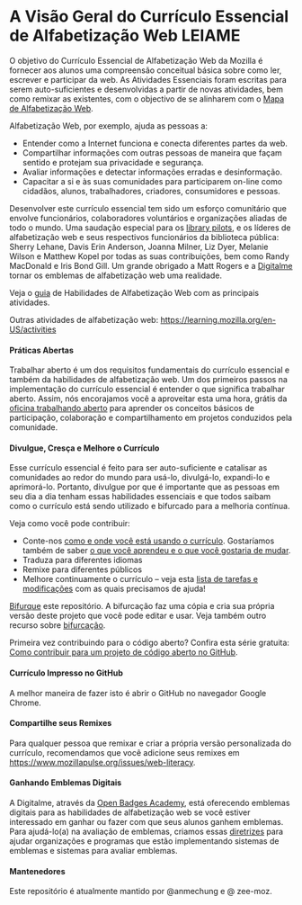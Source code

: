 # A Visão Geral do Currículo Essencial de Alfabetização Web LEIAME

O objetivo do Currículo Essencial de Alfabetização Web da Mozilla é fornecer aos alunos uma compreensão conceitual básica sobre como ler, escrever e participar da web. As Atividades Essenciais foram escritas para serem auto-suficientes e desenvolvidas a partir de novas atividades, bem como remixar as existentes, com o objectivo de se alinharem com o [Mapa de Alfabetização Web](https://learning.mozilla.org/en-US/web-literacy).

Alfabetização Web, por exemplo, ajuda as pessoas a:
* Entender como a Internet funciona e conecta diferentes partes da web.
* Compartilhar informações com outras pessoas de maneira que façam sentido e protejam sua privacidade e segurança.
* Avaliar informações e detectar informações erradas e desinformação.
* Capacitar a si e às suas comunidades para participarem on-line como cidadãos, alunos, trabalhadores, criadores, consumidores e pessoas.

Desenvolver este currículo essencial tem sido um esforço comunitário que envolve funcionários, colaboradores voluntários e organizações aliadas de todo o mundo. Uma saudação especial para os [library pilots](https://learning.mozilla.org/blog/mozilla-imls-web-literacy-for-library-staff-pilots-kick-off-meeting), e os líderes de alfabetização web e seus respectivos funcionários da biblioteca pública: Sherry Lehane, Davis Erin Anderson, Joanna Milner, Liz Dyer, Melanie Wilson e Matthew Kopel por todas as suas contribuições, bem como Randy MacDonald e Iris Bond Gill. Um grande obrigado a Matt Rogers e a [Digitalme](https://digitalme.co.uk/) tornar os emblemas de alfabetização web uma realidade.

Veja o [guia](https://docs.google.com/document/d/1MKxmLQMSyhDRCFwKcrGHZiHmPUGoFLmD5HFtHWBK7Yg/edit#) de Habilidades de Alfabetização Web com as principais atividades. 

Outras atividades de alfabetização web: https://learning.mozilla.org/en-US/activities

#### Práticas Abertas
Trabalhar aberto é um dos requisitos fundamentais do currículo essencial e também da habilidades de alfabetização web. Um dos primeiros passos na implementação do currículo essencial é entender o que significa trabalhar aberto. Assim, nós encorajamos você a aproveitar esta uma hora, grátis da [oficina trabalhando aberto](https://mozilla.teachable.com/p/open-leadership-101) para aprender os conceitos básicos de participação, colaboração e compartilhamento em projetos conduzidos pela comunidade. 

#### Divulgue, Cresça e Melhore o Currículo
Esse currículo essencial é feito para ser auto-suficiente e catalisar as comunidades ao redor do mundo para usá-lo, divulgá-lo, expandi-lo e aprimorá-lo. Portanto, divulgue por que é importante que as pessoas em seu dia a dia tenham essas habilidades essenciais e que todos saibam como o currículo está sendo utilizado e bifurcado para a melhoria contínua. 

Veja como você pode contribuir:

* Conte-nos [como e onde você está usando o currículo](https://github.com/mozilla/web-lit-core/issues/8). Gostaríamos também de saber [o que você aprendeu e o que você gostaria de mudar](https://github.com/mozilla/web-lit-core/issues/9).
* Traduza para diferentes idiomas
* Remixe para diferentes públicos
* Melhore continuamente o currículo – veja esta [lista de tarefas e modificações](https://github.com/mozilla/web-lit-core/issues) com as quais precisamos de ajuda!

[Bifurque](https://help.github.com/articles/fork-a-repo/) este repositório. A bifurcação faz uma cópia e cria sua própria versão deste projeto que você pode editar e usar. Veja também outro recurso sobre [bifurcação](https://guides.github.com/activities/forking/#making-changes).

Primeira vez contribuindo para o código aberto? Confira esta série gratuita: [Como contribuir para um projeto de código aberto no GitHub](https://egghead.io/courses/how-to-contribute-to-an-open-source-project-on-github).

#### Currículo Impresso no GitHub
A melhor maneira de fazer isto é abrir o GitHub no navegador Google Chrome.

#### Compartilhe seus Remixes
Para qualquer pessoa que remixar e criar a própria versão personalizada do currículo, recomendamos que você adicione seus remixes em <https://www.mozillapulse.org/issues/web-literacy>.

#### Ganhando Emblemas Digitais
A Digitalme, através da [Open Badges Academy](https://www.openbadgeacademy.com/mozilladirectory), está oferecendo emblemas digitais para as habilidades de alfabetização web se você estiver interessado em ganhar ou fazer com que seus alunos ganhem emblemas. Para ajudá-lo(a) na avaliação de emblemas, criamos essas [diretrizes](https://docs.google.com/document/d/19QAgcMiVkkAILcT8PZwohrC5A5Y-eUxEw6FUmsp7zRM/edit) para ajudar organizações e programas que estão implementando sistemas de emblemas e sistemas para avaliar emblemas.

#### Mantenedores
Este repositório é atualmente mantido por @anmechung e @ zee-moz.